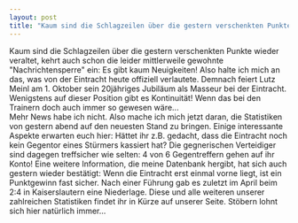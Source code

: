 ```yaml
---
layout: post
title: "Kaum sind die Schlagzeilen über die gestern verschenkten Punkte wieder veraltet, kehrt auch schon die leider mittlerweile gewohnte Nachrichtensperre ein: Es gibt kaum Neuigkeiten!"
---
```


Kaum sind die Schlagzeilen über die gestern verschenkten Punkte wieder veraltet, kehrt auch schon die leider mittlerweile gewohnte "Nachrichtensperre" ein: Es gibt kaum Neuigkeiten! Also halte ich mich an das, was von der Eintracht heute offiziell verlautete. Demnach feiert Lutz Meinl am 1. Oktober sein 20jähriges Jubiläum als Masseur bei der Eintracht. Wenigstens auf dieser Position gibt es Kontinuität! Wenn das bei den Trainern doch auch immer so gewesen wäre...  
Mehr News habe ich nicht. Also mache ich mich jetzt daran, die Statistiken von gestern abend auf den neuesten Stand zu bringen. Einige interessante Aspekte erwarten euch hier: Hättet ihr z.B. gedacht, dass die Eintracht noch kein Gegentor eines Stürmers kassiert hat? Die gegnerischen Verteidiger sind dagegen treffsicher wie selten: 4 von 6 Gegentreffern gehen auf ihr Konto! Eine weitere Information, die meine Datenbank hergibt, hat sich auch gestern wieder bestätigt: Wenn die Eintracht erst einmal vorne liegt, ist ein Punktgewinn fast sicher. Nach einer Führung gab es zuletzt im April beim 2:4 in Kaiserslautern eine Niederlage. Diese und alle weiteren unserer zahlreichen Statistiken findet ihr in Kürze auf unserer Seite. Stöbern lohnt sich hier natürlich immer...
